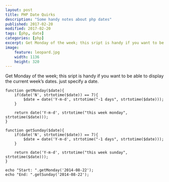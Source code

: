 ```yaml
---
layout: post
title: PHP Date Quirks
description: "Some handy notes about php dates"
published: 2017-02-20
modified: 2017-02-20
tags: [php, date]
categories: [php]
excerpt: Get Monday of the week; this sript is handy if you want to be able to display the current week’s dates. just specify a date.
image:
    feature: leopard.jpg
    width: 1136
    height: 320
---
```

<!-- more -->
Get Monday of the week; this sript is handy if you want to be able to display the current week’s dates. just specify a date.

```php?start_inline=true
function getMonday($date){
    if(date('N', strtotime($date)) == 7){
        $date = date('Y-m-d', strtotime("-1 days", strtotime($date)));
    }

    return date('Y-m-d', strtotime("this week monday", strtotime($date)));
}

function getSunday($date){
    if(date('N', strtotime($date)) == 7){
        $date = date('Y-m-d', strtotime("-1 days", strtotime($date)));
    }

    return date('Y-m-d', strtotime("this week sunday", strtotime($date)));
}

echo "Start: ".getMonday('2014-08-22');
echo "End: ".getSunday('2014-08-22');
```
